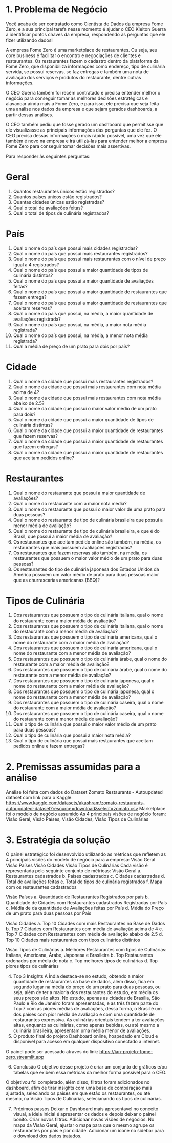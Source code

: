 # 1. Problema de Negócio
Você acaba de ser contratado como Cientista de Dados da empresa Fome Zero, e a sua principal tarefa nesse momento é ajudar o CEO Kleiton Guerra a identificar pontos chaves da empresa, respondendo às perguntas que ele fizer utilizando dados!

A empresa Fome Zero é uma marketplace de restaurantes. Ou seja, seu core business é facilitar o encontro e negociações de clientes e restaurantes. Os restaurantes fazem o cadastro dentro da plataforma da Fome Zero, que disponibiliza informações como endereço, tipo de culinária servida, se possui reservas, se faz entregas e também uma nota de avaliação dos serviços e produtos do restaurante, dentre outras informações.

O CEO Guerra também foi recém contratado e precisa entender melhor o negócio para conseguir tomar as melhores decisões estratégicas e alavancar ainda mais a Fome Zero, e para isso, ele precisa que seja feita uma análise nos dados da empresa e que sejam gerados dashboards, a partir dessas análises.

O CEO também pediu que fosse gerado um dashboard que permitisse que ele visualizasse as principais informações das perguntas que ele fez. O CEO precisa dessas informações o mais rápido possível, uma vez que ele também é novo na empresa e irá utilizá-las para entender melhor a empresa Fome Zero para conseguir tomar decisões mais assertivas.

Para responder às seguintes perguntas:

# Geral
1. Quantos restaurantes únicos estão registrados?
2. Quantos países únicos estão registrados?
3. Quantas cidades únicas estão registradas?
4. Qual o total de avaliações feitas?
5. Qual o total de tipos de culinária registrados? 
# País
1. Qual o nome do país que possui mais cidades registradas?
2. Qual o nome do país que possui mais restaurantes registrados?
3. Qual o nome do país que possui mais restaurantes com o nível de preço igual a 4 registrados?
4. Qual o nome do país que possui a maior quantidade de tipos de culinária distintos?
5. Qual o nome do país que possui a maior quantidade de avaliações feitas?
6. Qual o nome do país que possui a maior quantidade de restaurantes que fazem entrega?
7. Qual o nome do país que possui a maior quantidade de restaurantes que aceitam reservas?
8. Qual o nome do país que possui, na média, a maior quantidade de avaliações registrada?
9. Qual o nome do país que possui, na média, a maior nota média registrada?
10. Qual o nome do país que possui, na média, a menor nota média registrada?
11. Qual a média de preço de um prato para dois por país?
# Cidade
1. Qual o nome da cidade que possui mais restaurantes registrados?
2. Qual o nome da cidade que possui mais restaurantes com nota média acima de 4?
3. Qual o nome da cidade que possui mais restaurantes com nota média abaixo de 2.5?
4. Qual o nome da cidade que possui o maior valor médio de um prato para dois?
5. Qual o nome da cidade que possui a maior quantidade de tipos de culinária distintas?
6. Qual o nome da cidade que possui a maior quantidade de restaurantes que fazem reservas?
7. Qual o nome da cidade que possui a maior quantidade de restaurantes que fazem entregas?
8. Qual o nome da cidade que possui a maior quantidade de restaurantes que aceitam pedidos online?
# Restaurantes
1. Qual o nome do restaurante que possui a maior quantidade de avaliações?
2. Qual o nome do restaurante com a maior nota média?
3. Qual o nome do restaurante que possui o maior valor de uma prato para duas pessoas?
4. Qual o nome do restaurante de tipo de culinária brasileira que possui a menor média de avaliação?
5. Qual o nome do restaurante de tipo de culinária brasileira, e que é do Brasil, que possui a maior média de avaliação?
6. Os restaurantes que aceitam pedido online são também, na média, os restaurantes que mais possuem avaliações registradas?
7. Os restaurantes que fazem reservas são também, na média, os restaurantes que possuem o maior valor médio de um prato para duas pessoas?
8. Os restaurantes do tipo de culinária japonesa dos Estados Unidos da América possuem um valor médio de prato para duas pessoas maior que as churrascarias americanas (BBQ)?
# Tipos de Culinária
1. Dos restaurantes que possuem o tipo de culinária italiana, qual o nome do restaurante com a maior média de avaliação?
2. Dos restaurantes que possuem o tipo de culinária italiana, qual o nome do restaurante com a menor média de avaliação?
3. Dos restaurantes que possuem o tipo de culinária americana, qual o nome do restaurante com a maior média de avaliação?
4. Dos restaurantes que possuem o tipo de culinária americana, qual o nome do restaurante com a menor média de avaliação?
5. Dos restaurantes que possuem o tipo de culinária árabe, qual o nome do restaurante com a maior média de avaliação?
6. Dos restaurantes que possuem o tipo de culinária árabe, qual o nome do restaurante com a menor média de avaliação?
7. Dos restaurantes que possuem o tipo de culinária japonesa, qual o nome do restaurante com a maior média de avaliação?
8. Dos restaurantes que possuem o tipo de culinária japonesa, qual o nome do restaurante com a menor média de avaliação?
9. Dos restaurantes que possuem o tipo de culinária caseira, qual o nome do restaurante com a maior média de avaliação?
10. Dos restaurantes que possuem o tipo de culinária caseira, qual o nome do restaurante com a menor média de avaliação?
11. Qual o tipo de culinária que possui o maior valor médio de um prato para duas pessoas?
12. Qual o tipo de culinária que possui a maior nota média?
13. Qual o tipo de culinária que possui mais restaurantes que aceitam pedidos online e fazem entregas?
# 2. Premissas assumidas para a análise
Análise foi feita com dados do Dataset Zomato Restaurants - Autoupdated dataset com link para o Kaggle: https://www.kaggle.com/datasets/akashram/zomato-restaurants-autoupdated-dataset?resource=download&select=zomato.csv
Marketplace foi o modelo de negócio assumido
As 4 principais visões de negócio foram: Visão Geral, Visão Países, Visão Cidades, Visão Tipos de Culinárias
# 3. Estratégia da solução
O painel estratégico foi desenvolvido utilizando as métricas que refletem as 4 principais visões do modelo de negócio para a empresa:
Visão Geral
Visão Países
Visão Cidades
Visão Tipos de Culinárias Cada visão é representada pelo seguinte conjunto de métricas:
Visão Geral
a. Restaurantes cadastrados
b. Países cadastrados
c. Cidades cadastradas
d. Total de avaliações feitas
e. Total de tipos de culinária registrados
f. Mapa com os restaurantes cadastrados

Visão Países
a. Quantidade de Restaurantes Registrados por país
b. Quantidade de Cidades com Restaurantes cadastrados Registradas por País
c. Média de da quantidade de Avaliações feitas por País
d. Média do Preço de um prato para duas pessoas por País

Visão Cidades
a. Top 10 Cidades com mais Restaurantes na Base de Dados
b. Top 7 Cidades com Restaurantes com média de avaliação acima de 4
c. Top 7 Cidades com Restaurantes com média de avaliação abaixo de 2.5
d. Top 10 Cidades mais restaurantes com tipos culinários distintos

Visão Tipos de Culinárias
a. Melhores Restaurantes com tipos de Culinárias: Italiana, Americana, Árabe, Japonesa e Brasileira
b. Top Restaurantes ordenados por média de nota
c. Top melhores tipos de culinárias
d. Top piores tipos de culinárias

4. Top 3 Insights
A Índia destaca-se no estudo, obtendo a maior quantidade de restaurantes na base de dados, além disso, fica em segundo lugar na média do preço de um prato para duas pessoas, ou seja, além de ter a maioria dos restaurantes do estudo, em média os seus preços são altos.
No estudo, apenas as cidades de Brasília, São Paulo e Rio de Janeiro foram apresentadas, e as três fazem parte do Top 7 com as piores médias de avaliações, dessa forma, o Brasil é um dos países com pior média de avaliação e com uma quantidade de restaurantes expressiva.
As culinárias orientais tendem a ter avaliações altas, enquanto as culinárias, como apenas bebidas, ou até mesmo a culinária brasileira, apresentam uma média menor de avaliações.
5. O produto final do projeto
Dashboard online, hospedado em Cloud e disponível para acesso em qualquer dispositivo conectado a internet.

O painel pode ser acessado através do link: https://ian-projeto-fome-zero.streamlit.app

6. Conclusão
O objetivo desse projeto é criar um conjunto de gráficos e/ou tabelas que exibem essa métricas da melhor forma possível para o CEO.

O objetivou foi completado, além disso, filtros foram adicionados no dashboard, afim de tirar insights com uma base de comparação mais ajustada, seleciando os países em que estão os restaurantes, ou até mesmo, na Visão Tipos de Culinárias, selecianando os tipos de culinárias.

7. Próximos passos
Deixar o Dashboard mais apresentavel no conceito visual, a ideia inicial é apresentar os dados e depois deixar o painel bonito.
Criar novos filtros.
Adicionar novas visões de negócios.
No mapa da Visão Geral, ajustar o mapa para que o mesmo agrupe os restaurantes por país e por cidade.
Adicionar um ícone no sidebar para o download dos dados tratados.
